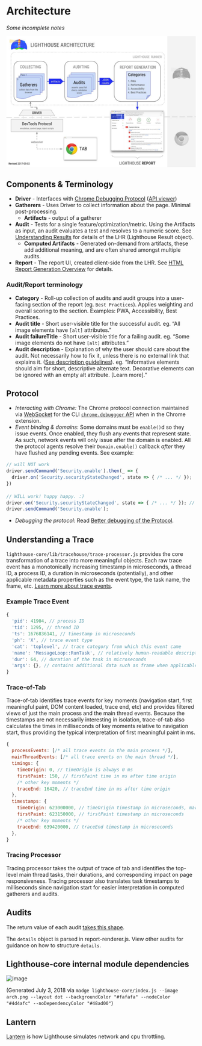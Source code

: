# Architecture

_Some incomplete notes_

![Lighthouse Architecture](https://raw.githubusercontent.com/GoogleChrome/lighthouse/master/assets/architecture.jpg)

## Components & Terminology

* **Driver** - Interfaces with [Chrome Debugging Protocol](https://developer.chrome.com/devtools/docs/debugger-protocol)  ([API viewer](https://chromedevtools.github.io/debugger-protocol-viewer/))
* **Gatherers** - Uses Driver to collect information about the page. Minimal post-processing.
  * **Artifacts** - output of a gatherer
* **Audit** - Tests for a single feature/optimization/metric. Using the Artifacts as input, an audit evaluates a test and resolves to a numeric score. See [Understanding Results](./understanding-results.md) for details of the LHR (Lighthouse Result object).
  * **Computed Artifacts** - Generated on-demand from artifacts, these add additional meaning, and are often shared amongst multiple audits.
* **Report** - The report UI, created client-side from the LHR. See [HTML Report Generation Overview](../lighthouse-core/report/html/readme.md) for details.

### Audit/Report terminology
* **Category** - Roll-up collection of audits and audit groups into a user-facing section of the report (eg. `Best Practices`). Applies weighting and overall scoring to the section. Examples: PWA, Accessibility, Best Practices.
* **Audit title** - Short user-visible title for the successful audit. eg. “All image elements have `[alt]` attributes.”
* **Audit failureTitle** - Short user-visible title for a failing audit. eg. “Some image elements do not have `[alt]` attributes.”
* **Audit description** - Explanation of why the user should care about the audit. Not necessarily how to fix it, unless there is no external link that explains it. ([See description guidelines](CONTRIBUTING.md#description-guidelines)). eg. “Informative elements should aim for short, descriptive alternate text. Decorative elements can be ignored with an empty alt attribute. [Learn more].”

## Protocol

* _Interacting with Chrome:_ The Chrome protocol connection maintained via [WebSocket](https://github.com/websockets/ws) for the CLI [`chrome.debuggger` API](https://developer.chrome.com/extensions/debugger) when in the Chrome extension.
* _Event binding & domains_: Some domains must be `enable()`d so they issue events. Once enabled, they flush any events that represent state. As such, network events will only issue after the domain is enabled. All the protocol agents resolve their `Domain.enable()` callback _after_ they have flushed any pending events. See example:

```js
// will NOT work
driver.sendCommand('Security.enable').then(_ => {
  driver.on('Security.securityStateChanged', state => { /* ... */ });
})

// WILL work! happy happy. :)
driver.on('Security.securityStateChanged', state => { /* ... */ }); // event binding is synchronous
driver.sendCommand('Security.enable');
```

* _Debugging the protocol_: Read [Better debugging of the Protocol](https://github.com/GoogleChrome/lighthouse/issues/184).

## Understanding a Trace

`lighthouse-core/lib/tracehouse/trace-processor.js` provides the core transformation of a trace into more meaningful objects. Each raw trace event has a monotonically increasing timestamp in microseconds, a thread ID, a process ID, a duration in microseconds (potentially), and other applicable metadata properties such as the event type, the task name, the frame, etc. [Learn more about trace events](https://docs.google.com/document/d/1CvAClvFfyA5R-PhYUmn5OOQtYMH4h6I0nSsKchNAySU/preview).

### Example Trace Event
```js
{
  'pid': 41904, // process ID
  'tid': 1295, // thread ID
  'ts': 1676836141, // timestamp in microseconds
  'ph': 'X', // trace event type
  'cat': 'toplevel', // trace category from which this event came
  'name': 'MessageLoop::RunTask', // relatively human-readable description of the trace event
  'dur': 64, // duration of the task in microseconds
  'args': {}, // contains additional data such as frame when applicable
}
```

### Trace-of-Tab

Trace-of-tab identifies trace events for key moments (navigation start, first meaningful paint, DOM content loaded, trace end, etc) and provides filtered views of just the main process and the main thread events. Because the timestamps are not necessarily interesting in isolation, trace-of-tab also calculates the times in milliseconds of key moments relative to navigation start, thus providing the typical interpretation of first meaningful paint in ms.

```js
{
  processEvents: [/* all trace events in the main process */],
  mainThreadEvents: [/* all trace events on the main thread */],
  timings: {
    timeOrigin: 0, // timeOrigin is always 0 ms
    firstPaint: 150, // firstPaint time in ms after time origin
    /* other key moments */
    traceEnd: 16420, // traceEnd time in ms after time origin
  },
  timestamps: {
    timeOrigin: 623000000, // timeOrigin timestamp in microseconds, marks the start of the navigation of interest
    firstPaint: 623150000, // firstPaint timestamp in microseconds
    /* other key moments */
    traceEnd: 639420000, // traceEnd timestamp in microseconds
  },
}
```

### Tracing Processor

Tracing processor takes the output of trace of tab and identifies the top-level main thread tasks, their durations, and corresponding impact on page responsiveness. Tracing processor also translates task timestamps to milliseconds since navigation start for easier interpretation in computed gatherers and audits.

## Audits

The return value of each audit [takes this shape](https://github.com/GoogleChrome/lighthouse/blob/623b789497f6c87f85d366b4038deae5dc701c90/types/audit.d.ts#L69-L87).

The `details` object is parsed in report-renderer.js. View other audits for guidance on how to structure `details`.

## Lighthouse-core internal module dependencies

![image](https://user-images.githubusercontent.com/39191/42241426-609d15f6-7ebf-11e8-9e40-411d9ede43e6.png)

(Generated July 3, 2018 via `madge lighthouse-core/index.js --image arch.png --layout dot --backgroundColor "#fafafa" --nodeColor "#4d4afc" --noDependencyColor "#48ad00"`)

## Lantern

[Lantern](./lantern.md) is how Lighthouse simulates network and cpu throttling.
